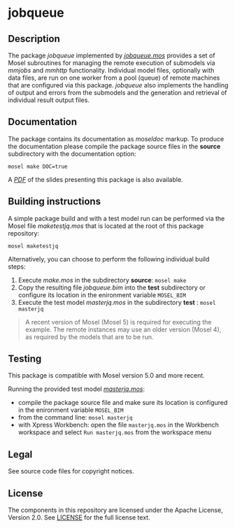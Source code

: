 # jobqueue

## Description

The package *jobqueue* implemented by *[jobqueue.mos](source/jobqueue.mos)* provides a set of Mosel subroutines for managing the remote execution of submodels via *mmjobs* and *mmhttp* functionality. Individual model files, optionally with data files, are run on one worker from a pool (queue) of remote machines that are configured via this package. *jobqueue* also implements the handling of output and errors from the submodels and the generation and retrieval of individual result output files. 

## Documentation

The package contains its documentation as *moseldoc* markup. To produce the documentation please compile the package source files in the **source** subdirectory with the documentation option: 

`mosel make DOC=true`

A *[PDF](jobqueue.pdf)* of the slides presenting this package is also available. 

## Building instructions

A simple package build and with a test model run can be performed via the Mosel file *maketestjq.mos* that is located at the root of this package repository:

`mosel maketestjq`

Alternatively, you can choose to perform the following individual build steps:

1. Execute *make.mos* in the subdirectory **source**:
`mosel make`
2. Copy the resulting file *jobqueue.bim* into the **test** subdirectory or configure its location in the enironment variable `MOSEL_BIM`
3. Execute the test model *masterjq.mos* in the subdirectory **test** :
`mosel masterjq`

> A recent version of Mosel (Mosel 5) is required for executing the example.
> The remote instances may use an older version (Mosel 4), as required by the models that are to be run.


## Testing

This package is compatible with Mosel version 5.0 and more recent.

Running the provided test model *[masterjq.mos](test/masterjq.mos)*:
* compile the package source file and make sure its location is configured in the enironment variable `MOSEL_BIM`
* from the command line: `mosel masterjq`
* with Xpress Workbench: open the file `masterjq.mos` in the Workbench workspace and select `Run masterjq.mos` from the workspace menu

## Legal

See source code files for copyright notices.

## License

The components in this repository are licensed under the Apache License, Version 2.0. See [LICENSE](../../LICENSE) for the full license text.

